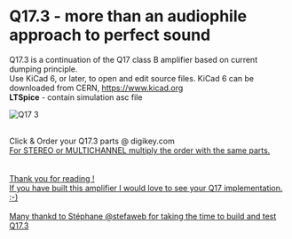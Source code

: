 # Q17.3 - more than an audiophile approach to perfect sound


Q17.3 is a continuation of the Q17 class B amplifier based on current dumping principle.<br>
Use KiCad 6, or later, to open and edit source files.  KiCad 6 can be downloaded from CERN, https://www.kicad.org<br>
<b>LTSpice</b> - contain simulation asc file<br>


![Q17 3](https://github.com/tiberiuvicol/Q17.3/assets/22703498/020fdd07-6deb-47a3-b3fa-ea2f73685c5b)


<br>
Click & Order your Q17.3 parts @ digikey.com <a href="https://www.digikey.ro/ro/mylists/list/O9YXGXU6LF"> <br>
For STEREO or MULTICHANNEL multiply the order with the same parts. <br>
<br>
<br>
Thank you for reading ! <br>
If you have built this amplifier I would love to see your Q17 implementation. :-) <br>
<br>
Many thankd to Stéphane @stefaweb for taking the time to build and test Q17.3
